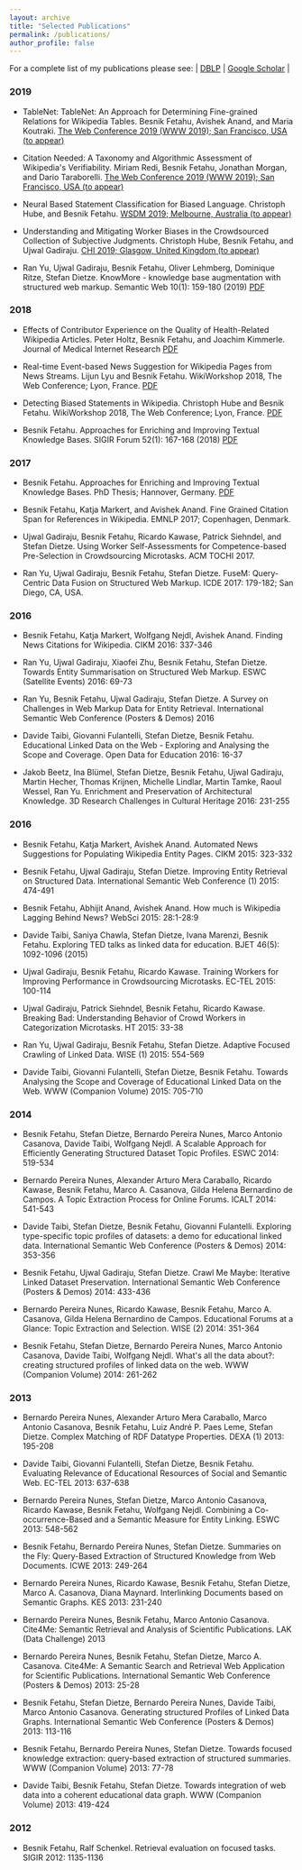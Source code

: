 ```yaml
---
layout: archive
title: "Selected Publications"
permalink: /publications/
author_profile: false
---
```


For a complete list of my publications please see: | [DBLP](https://dblp.org/pers/hd/f/Fetahu:Besnik) | [Google Scholar](https://scholar.google.de/citations?user=-CQlI8EAAAAJ&hl=en&oi=ao) |

### 2019

*	TableNet: TableNet: An Approach for Determining Fine-grained Relations for Wikipedia Tables. Besnik Fetahu, Avishek Anand, and Maria Koutraki. 
[The Web Conference 2019 (WWW 2019); San Francisco, USA (to appear)](http://www2019.thewebconf.org)

* Citation Needed: A Taxonomy and Algorithmic Assessment of Wikipedia's Verifiability. Miriam Redi, Besnik Fetahu, Jonathan Morgan, and Dario Taraborelli. [The Web Conference 2019 (WWW 2019); San Francisco, USA (to appear)](http://www2019.thewebconf.org)

* Neural Based Statement Classification for Biased Language. Christoph Hube, and Besnik Fetahu. [WSDM 2019; Melbourne, Australia (to appear)](http://www.wsdm-conference.org/2019)

* Understanding and Mitigating Worker Biases in the Crowdsourced Collection of Subjective Judgments. Christoph Hube, Besnik Fetahu, and Ujwal Gadiraju.  [CHI 2019; Glasgow, United Kingdom (to appear)](https://chi2019.acm.org)

* Ran Yu, Ujwal Gadiraju, Besnik Fetahu, Oliver Lehmberg, Dominique Ritze, Stefan Dietze. KnowMore - knowledge base augmentation with structured web markup. Semantic Web 10(1): 159-180 (2019) [PDF](https://doi.org/10.3233/SW-180304)

### 2018

* Effects of Contributor Experience on the Quality of Health-Related Wikipedia Articles. Peter Holtz, Besnik Fetahu, and Joachim Kimmerle. Journal of Medical Internet Research [PDF](https://www.jmir.org/2018/5/e171/)

* Real-time Event-based News Suggestion for Wikipedia Pages from News Streams. Lijun Lyu and Besnik Fetahu. WikiWorkshop 2018, The Web Conference; Lyon, France. [PDF](https://doi.org/10.1145/3184558.3191642)

* Detecting Biased Statements in Wikipedia. Christoph Hube and Besnik Fetahu.  WikiWorkshop 2018, The Web Conference; Lyon, France. [PDF](https://doi.org/10.1145/3184558.3191640)

* Besnik Fetahu. Approaches for Enriching and Improving Textual Knowledge Bases. SIGIR Forum 52(1): 167-168 (2018) [PDF](https://doi.org/10.1145/3274784.3274806)


### 2017

* Besnik Fetahu.	Approaches for Enriching and Improving Textual Knowledge Bases. PhD Thesis; Hannover, Germany. [PDF]()

* Besnik Fetahu, Katja Markert, and Avishek Anand. Fine Grained Citation Span for References in Wikipedia. EMNLP 2017; Copenhagen, Denmark.

* Ujwal Gadiraju, Besnik Fetahu, Ricardo Kawase, Patrick Siehndel, and Stefan Dietze. Using Worker Self-Assessments for Competence-based Pre-Selection in Crowdsourcing Microtasks. ACM TOCHI 2017.

* Ran Yu, Ujwal Gadiraju, Besnik Fetahu, Stefan Dietze. FuseM: Query-Centric Data Fusion on Structured Web Markup. ICDE 2017: 179-182; San Diego, CA, USA.


### 2016

* Besnik Fetahu, Katja Markert, Wolfgang Nejdl, Avishek Anand. Finding News Citations for Wikipedia. CIKM 2016: 337-346
* Ran Yu, Ujwal Gadiraju, Xiaofei Zhu, Besnik Fetahu, Stefan Dietze. Towards Entity Summarisation on Structured Web Markup. ESWC (Satellite Events) 2016: 69-73

* Ran Yu, Besnik Fetahu, Ujwal Gadiraju, Stefan Dietze. A Survey on Challenges in Web Markup Data for Entity Retrieval. International Semantic Web Conference (Posters & Demos) 2016

* Davide Taibi, Giovanni Fulantelli, Stefan Dietze, Besnik Fetahu. Educational Linked Data on the Web - Exploring and Analysing the Scope and Coverage. Open Data for Education 2016: 16-37

* Jakob Beetz, Ina Blümel, Stefan Dietze, Besnik Fetahu, Ujwal Gadiraju, Martin Hecher, Thomas Krijnen, Michelle Lindlar, Martin Tamke, Raoul Wessel, Ran Yu. Enrichment and Preservation of Architectural Knowledge. 3D Research Challenges in Cultural Heritage 2016: 231-255


### 2016

* Besnik Fetahu, Katja Markert, Avishek Anand. Automated News Suggestions for Populating Wikipedia Entity Pages. CIKM 2015: 323-332

* Besnik Fetahu, Ujwal Gadiraju, Stefan Dietze. Improving Entity Retrieval on Structured Data. International Semantic Web Conference (1) 2015: 474-491

* Besnik Fetahu, Abhijit Anand, Avishek Anand. How much is Wikipedia Lagging Behind News? WebSci 2015: 28:1-28:9

* Davide Taibi, Saniya Chawla, Stefan Dietze, Ivana Marenzi, Besnik Fetahu. Exploring TED talks as linked data for education. BJET 46(5): 1092-1096 (2015)

* Ujwal Gadiraju, Besnik Fetahu, Ricardo Kawase. Training Workers for Improving Performance in Crowdsourcing Microtasks. EC-TEL 2015: 100-114

* Ujwal Gadiraju, Patrick Siehndel, Besnik Fetahu, Ricardo Kawase. Breaking Bad: Understanding Behavior of Crowd Workers in Categorization Microtasks. HT 2015: 33-38

* Ran Yu, Ujwal Gadiraju, Besnik Fetahu, Stefan Dietze. Adaptive Focused Crawling of Linked Data. WISE (1) 2015: 554-569

* Davide Taibi, Giovanni Fulantelli, Stefan Dietze, Besnik Fetahu. Towards Analysing the Scope and Coverage of Educational Linked Data on the Web. WWW (Companion Volume) 2015: 705-710


### 2014

* Besnik Fetahu, Stefan Dietze, Bernardo Pereira Nunes, Marco Antonio Casanova, Davide Taibi, Wolfgang Nejdl. A Scalable Approach for Efficiently Generating Structured Dataset Topic Profiles. ESWC 2014: 519-534

* Bernardo Pereira Nunes, Alexander Arturo Mera Caraballo, Ricardo Kawase, Besnik Fetahu, Marco A. Casanova, Gilda Helena Bernardino de Campos. A Topic Extraction Process for Online Forums. ICALT 2014: 541-543

* Davide Taibi, Stefan Dietze, Besnik Fetahu, Giovanni Fulantelli. Exploring type-specific topic profiles of datasets: a demo for educational linked data. International Semantic Web Conference (Posters & Demos) 2014: 353-356

* Besnik Fetahu, Ujwal Gadiraju, Stefan Dietze. Crawl Me Maybe: Iterative Linked Dataset Preservation. International Semantic Web Conference (Posters & Demos) 2014: 433-436

* Bernardo Pereira Nunes, Ricardo Kawase, Besnik Fetahu, Marco A. Casanova, Gilda Helena Bernardino de Campos. Educational Forums at a Glance: Topic Extraction and Selection. WISE (2) 2014: 351-364

* Besnik Fetahu, Stefan Dietze, Bernardo Pereira Nunes, Marco Antonio Casanova, Davide Taibi, Wolfgang Nejdl. What's all the data about?: creating structured profiles of linked data on the web. WWW (Companion Volume) 2014: 261-262


### 2013

* Bernardo Pereira Nunes, Alexander Arturo Mera Caraballo, Marco Antonio Casanova, Besnik Fetahu, Luiz André P. Paes Leme, Stefan Dietze. Complex Matching of RDF Datatype Properties. DEXA (1) 2013: 195-208

* Davide Taibi, Giovanni Fulantelli, Stefan Dietze, Besnik Fetahu. Evaluating Relevance of Educational Resources of Social and Semantic Web. EC-TEL 2013: 637-638

* Bernardo Pereira Nunes, Stefan Dietze, Marco Antonio Casanova, Ricardo Kawase, Besnik Fetahu, Wolfgang Nejdl. Combining a Co-occurrence-Based and a Semantic Measure for Entity Linking. ESWC 2013: 548-562

* Besnik Fetahu, Bernardo Pereira Nunes, Stefan Dietze. Summaries on the Fly: Query-Based Extraction of Structured Knowledge from Web Documents. ICWE 2013: 249-264

* Bernardo Pereira Nunes, Ricardo Kawase, Besnik Fetahu, Stefan Dietze, Marco A. Casanova, Diana Maynard. Interlinking Documents based on Semantic Graphs. KES 2013: 231-240

* Bernardo Pereira Nunes, Besnik Fetahu, Marco Antonio Casanova. Cite4Me: Semantic Retrieval and Analysis of Scientific Publications. LAK (Data Challenge) 2013

* Bernardo Pereira Nunes, Besnik Fetahu, Stefan Dietze, Marco A. Casanova. Cite4Me: A Semantic Search and Retrieval Web Application for Scientific Publications. International Semantic Web Conference (Posters & Demos) 2013: 25-28

* Besnik Fetahu, Stefan Dietze, Bernardo Pereira Nunes, Davide Taibi, Marco Antonio Casanova. Generating structured Profiles of Linked Data Graphs. International Semantic Web Conference (Posters & Demos) 2013: 113-116

* Besnik Fetahu, Bernardo Pereira Nunes, Stefan Dietze. Towards focused knowledge extraction: query-based extraction of structured summaries. WWW (Companion Volume) 2013: 77-78

* Davide Taibi, Besnik Fetahu, Stefan Dietze. Towards integration of web data into a coherent educational data graph. WWW (Companion Volume) 2013: 419-424


### 2012

* Besnik Fetahu, Ralf Schenkel. Retrieval evaluation on focused tasks. SIGIR 2012: 1135-1136

